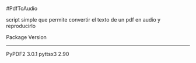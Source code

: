 #PdfToAudio

script simple que permite convertir el texto de un pdf en audio y reproducirlo

Package            Version
-----------------  -------
PyPDF2             3.0.1
pyttsx3            2.90